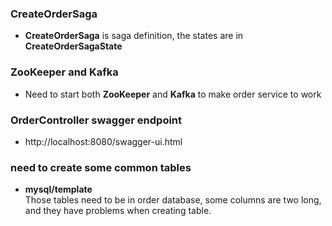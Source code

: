 ### CreateOrderSaga

* **CreateOrderSaga** is saga definition,
the states are in **CreateOrderSagaState**

### ZooKeeper and Kafka

* Need to start both **ZooKeeper** and **Kafka**
to make order service to work

### OrderController swagger endpoint

* http://localhost:8080/swagger-ui.html

### need to create some common tables

* **mysql/template**\
Those tables need to be in order database,
some columns are two long,
and they have problems when creating table.